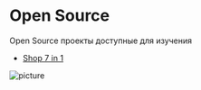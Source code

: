 Open Source
===================

Open Source проекты доступные для изучения

* [Shop 7 in 1](../open-source/shop-7-1/)

![picture](../data/open.png)
